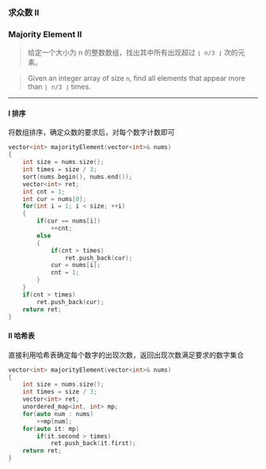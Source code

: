 ### 求众数 II
### Majority Element II

> 给定一个大小为 n 的整数数组，找出其中所有出现超过 `⌊ n/3 ⌋` 次的元素。

> Given an integer array of size `n`, find all elements that appear more than `⌊ n/3 ⌋` times.  

----------

#### I 排序

将数组排序，确定众数的要求后，对每个数字计数即可

```cpp
vector<int> majorityElement(vector<int>& nums) 
{
    int size = nums.size();
    int times = size / 3;
    sort(nums.begin(), nums.end());
    vector<int> ret;
    int cnt = 1;
    int cur = nums[0];
    for(int i = 1; i < size; ++i)
    {
        if(cur == nums[i])
            ++cnt;
        else
        {
            if(cnt > times)
                ret.push_back(cur);
            cur = nums[i];
            cnt = 1;
        }
    }
    if(cnt > times)
        ret.push_back(cur);
    return ret;
}
```

#### II 哈希表

直接利用哈希表确定每个数字的出现次数，返回出现次数满足要求的数字集合

```cpp
vector<int> majorityElement(vector<int>& nums) 
{
    int size = nums.size();
    int times = size / 3;
    vector<int> ret;
    unordered_map<int, int> mp;
    for(auto num : nums)
        ++mp[num];
    for(auto it: mp)
        if(it.second > times)
            ret.push_back(it.first);
    return ret;
}
```
